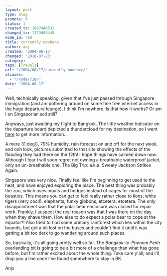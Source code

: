 ```yaml
---
layout: post
type: blog
promote: 0
status: 1
created_ts: 1087440531
changed_ts: 1279903445
node_id: 718
title: currently nowhere
author: anj
created: '2004-06-17'
changed: '2010-07-23'
category:
tags: [Travels]
url: "/2004/06/17/currently_nowhere/"
aliases:
  - "/node/718/"
date: '2004-06-17'
---
```

Well, technically speaking, given that I've just passed through Singapore immigration (and am pottering around on some fine free internet access in the huge departure lounge), I think I'm nowhere.  Is that how it works?  Or am I on Singaporian soil still?

Anyways, just awaiting my flight to Bangkok.  The little weather indicator on the departure board depicted a thundercloud for my destination, so I went [here](http://www.wunderground.com/global/stations/48456.html) to get more information...

A mere 31 degC, 79% humidity, rain forecast on and off for the next week, and ooh look, pictures submitted to that site showing the effects of the flooding they had there on the 12th!  I hope things have calmed down now.  Although I fear I will soon regret not owning a breathable waterproof jacket, only an un-breathable one.  The Big Trip: a.k.a. Sweaty Jackson Strikes Again.

Singapore was very nice.  Finally feel like I'm beginning to get used to the heat, and have enjoyed exploring the place.  The best thing was probably the zoo, which uses moats and hedges instead of cages for most of the beasties.  This means you can get to feel really rather close to lions, white tigers (very cool!), elephants, funky gibbons, etcetera, etcetera.  The only disappointment was that the polar bear enclosure was closed for repair work.  Frankly, I suspect the real reason was that I was there on the day when they shave them.  How else to do expect a polar bear to cope at the equator?!  Also tried to find some primary rainforest which lies within the city bounds, but got a bit lost on the buses and couldn't find it until it was getting a bit too dark to go wandering around such places.

So, basically, it's all going pretty well so far.  The _Bangkok-to-Phenom Penh_ overlanding bit is going to be a bit more of a challenge than what has gone before, but I'm rather excited about the whole thing.  Take care y'all, and I'll drop you a line once I've found somewhere to stay in BK.

Anjx
